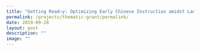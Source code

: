 ```yaml
---
title: "Getting Read–y: Optimizing Early Chinese Instruction amidst Language Shift"
permalink: /projects/thematic-grant/permalink/
date: 2019-09-28
layout: post
description: ""
image: ""
---
```

